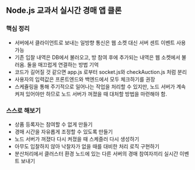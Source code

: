 ## Node.js 교과서 실시간 경매 앱 클론

### 핵심 정리
* 서버에서 클라이언트로 보내는 일방향 통신은 웹 소켓 대신 서버 센트 이벤트 사용 가능
* 기존 입찰 내역은 DB에서 불러오고, 방 참여 후에 추가되는 내역은 웹 소켓에서 불러옴. 둘을 매끄럽게 연결하는 방법 기억
* 코드가 길어질 것 같으면 app.js 로부터 socket.js와 checkAuction.js 처럼 분리
* 사용자의 입력값은 프론트엔드와 백엔드에서 모두 체크하기를 권장
* 스케쥴링을 통해 주기적으로 일어나는 작업을 처리할 수 있지만, 노드 서버가 계속 켜져 있어야만 하므로 노드 서버가 꺼졌을 때 대처할 방법을 마련해야 함.

### 스스로 해보기
* 상품 등록자는 참여할 수 없게 만들기
* 경매 시간을 자유롭게 조정할 수 있도록 만들기
* 노드 서버가 꺼졌다 다시 켜졌을 때 스케즐러 다시 생성하기
* 아무도 입찰하지 않아 낙찰자가 없을 때를 대비한 처리 로직 구현하기
* 분산처리에서 클러스터 환경 노드에 있는 다른 서버의 경매 참여자끼리 실시간 이벤트 보내기
